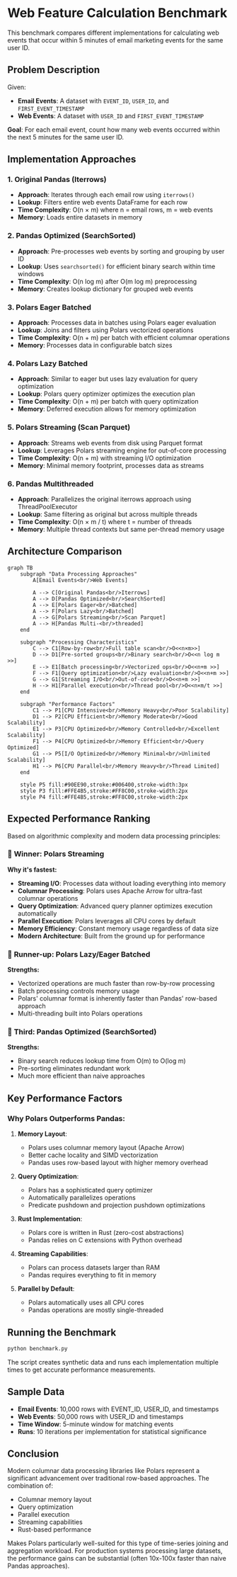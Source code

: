 # Web Feature Calculation Benchmark

This benchmark compares different implementations for calculating web events that occur within 5 minutes of email marketing events for the same user ID.

## Problem Description

Given:

- **Email Events**: A dataset with `EVENT_ID`, `USER_ID`, and `FIRST_EVENT_TIMESTAMP`
- **Web Events**: A dataset with `USER_ID` and `FIRST_EVENT_TIMESTAMP`

**Goal**: For each email event, count how many web events occurred within the next 5 minutes for the same user ID.

## Implementation Approaches

### 1. Original Pandas (Iterrows)

- **Approach**: Iterates through each email row using `iterrows()`
- **Lookup**: Filters entire web events DataFrame for each row
- **Time Complexity**: O(n × m) where n = email rows, m = web events
- **Memory**: Loads entire datasets in memory

### 2. Pandas Optimized (SearchSorted)

- **Approach**: Pre-processes web events by sorting and grouping by user ID
- **Lookup**: Uses `searchsorted()` for efficient binary search within time windows
- **Time Complexity**: O(n log m) after O(m log m) preprocessing
- **Memory**: Creates lookup dictionary for grouped web events

### 3. Polars Eager Batched

- **Approach**: Processes data in batches using Polars eager evaluation
- **Lookup**: Joins and filters using Polars vectorized operations
- **Time Complexity**: O(n + m) per batch with efficient columnar operations
- **Memory**: Processes data in configurable batch sizes

### 4. Polars Lazy Batched

- **Approach**: Similar to eager but uses lazy evaluation for query optimization
- **Lookup**: Polars query optimizer optimizes the execution plan
- **Time Complexity**: O(n + m) per batch with query optimization
- **Memory**: Deferred execution allows for memory optimization

### 5. Polars Streaming (Scan Parquet)

- **Approach**: Streams web events from disk using Parquet format
- **Lookup**: Leverages Polars streaming engine for out-of-core processing
- **Time Complexity**: O(n + m) with streaming I/O optimization
- **Memory**: Minimal memory footprint, processes data as streams

### 6. Pandas Multithreaded

- **Approach**: Parallelizes the original iterrows approach using ThreadPoolExecutor
- **Lookup**: Same filtering as original but across multiple threads
- **Time Complexity**: O(n × m / t) where t = number of threads
- **Memory**: Multiple thread contexts but same per-thread memory usage

## Architecture Comparison

```mermaid
graph TB
    subgraph "Data Processing Approaches"
        A[Email Events<br/>Web Events]

        A --> C[Original Pandas<br/>Iterrows]
        A --> D[Pandas Optimized<br/>SearchSorted]
        A --> E[Polars Eager<br/>Batched]
        A --> F[Polars Lazy<br/>Batched]
        A --> G[Polars Streaming<br/>Scan Parquet]
        A --> H[Pandas Multi-<br/>threaded]
    end

    subgraph "Processing Characteristics"
        C --> C1[Row-by-row<br/>Full table scan<br/>O<<n×m>>]
        D --> D1[Pre-sorted groups<br/>Binary search<br/>O<<n log m >>]
        E --> E1[Batch processing<br/>Vectorized ops<br/>O<<n+m >>]
        F --> F1[Query optimization<br/>Lazy evaluation<br/>O<<n+m >>]
        G --> G1[Streaming I/O<br/>Out-of-core<br/>O<<n+m >>]
        H --> H1[Parallel execution<br/>Thread pool<br/>O<<n×m/t >>]
    end

    subgraph "Performance Factors"
        C1 --> P1[CPU Intensive<br/>Memory Heavy<br/>Poor Scalability]
        D1 --> P2[CPU Efficient<br/>Memory Moderate<br/>Good Scalability]
        E1 --> P3[CPU Optimized<br/>Memory Controlled<br/>Excellent Scalability]
        F1 --> P4[CPU Optimized<br/>Memory Efficient<br/>Query Optimized]
        G1 --> P5[I/O Optimized<br/>Memory Minimal<br/>Unlimited Scalability]
        H1 --> P6[CPU Parallel<br/>Memory Heavy<br/>Thread Limited]
    end

    style P5 fill:#90EE90,stroke:#006400,stroke-width:3px
    style P3 fill:#FFE4B5,stroke:#FF8C00,stroke-width:2px
    style P4 fill:#FFE4B5,stroke:#FF8C00,stroke-width:2px

```

## Expected Performance Ranking

Based on algorithmic complexity and modern data processing principles:

### 🥇 **Winner: Polars Streaming**

**Why it's fastest:**

- **Streaming I/O**: Processes data without loading everything into memory
- **Columnar Processing**: Polars uses Apache Arrow for ultra-fast columnar operations
- **Query Optimization**: Advanced query planner optimizes execution automatically
- **Parallel Execution**: Polars leverages all CPU cores by default
- **Memory Efficiency**: Constant memory usage regardless of data size
- **Modern Architecture**: Built from the ground up for performance

### 🥈 **Runner-up: Polars Lazy/Eager Batched**

**Strengths:**

- Vectorized operations are much faster than row-by-row processing
- Batch processing controls memory usage
- Polars' columnar format is inherently faster than Pandas' row-based approach
- Multi-threading built into Polars operations

### 🥉 **Third: Pandas Optimized (SearchSorted)**

**Strengths:**

- Binary search reduces lookup time from O(m) to O(log m)
- Pre-sorting eliminates redundant work
- Much more efficient than naive approaches

## Key Performance Factors

### Why Polars Outperforms Pandas:

1. **Memory Layout**:

   - Polars uses columnar memory layout (Apache Arrow)
   - Better cache locality and SIMD vectorization
   - Pandas uses row-based layout with higher memory overhead

2. **Query Optimization**:

   - Polars has a sophisticated query optimizer
   - Automatically parallelizes operations
   - Predicate pushdown and projection pushdown optimizations

3. **Rust Implementation**:

   - Polars core is written in Rust (zero-cost abstractions)
   - Pandas relies on C extensions with Python overhead

4. **Streaming Capabilities**:

   - Polars can process datasets larger than RAM
   - Pandas requires everything to fit in memory

5. **Parallel by Default**:
   - Polars automatically uses all CPU cores
   - Pandas operations are mostly single-threaded

## Running the Benchmark

```bash
python benchmark.py
```

The script creates synthetic data and runs each implementation multiple times to get accurate performance measurements.

## Sample Data

- **Email Events**: 10,000 rows with EVENT_ID, USER_ID, and timestamps
- **Web Events**: 50,000 rows with USER_ID and timestamps
- **Time Window**: 5-minute window for matching events
- **Runs**: 10 iterations per implementation for statistical significance

## Conclusion

Modern columnar data processing libraries like Polars represent a significant advancement over traditional row-based approaches. The combination of:

- Columnar memory layout
- Query optimization
- Parallel execution
- Streaming capabilities
- Rust-based performance

Makes Polars particularly well-suited for this type of time-series joining and aggregation workload. For production systems processing large datasets, the performance gains can be substantial (often 10x-100x faster than naive Pandas approaches).
